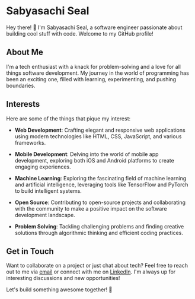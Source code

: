# Sabyasachi Seal

Hey there! 👋 I'm Sabyasachi Seal, a software engineer passionate about building cool stuff with code. Welcome to my GitHub profile!

## About Me

I'm a tech enthusiast with a knack for problem-solving and a love for all things software development. My journey in the world of programming has been an exciting one, filled with learning, experimenting, and pushing boundaries.

## Interests

Here are some of the things that pique my interest:

- **Web Development**: Crafting elegant and responsive web applications using modern technologies like HTML, CSS, JavaScript, and various frameworks.
  
- **Mobile Development**: Delving into the world of mobile app development, exploring both iOS and Android platforms to create engaging experiences.
  
- **Machine Learning**: Exploring the fascinating field of machine learning and artificial intelligence, leveraging tools like TensorFlow and PyTorch to build intelligent systems.
  
- **Open Source**: Contributing to open-source projects and collaborating with the community to make a positive impact on the software development landscape.
  
- **Problem Solving**: Tackling challenging problems and finding creative solutions through algorithmic thinking and efficient coding practices.

## Get in Touch

Want to collaborate on a project or just chat about tech? Feel free to reach out to me via [email](mailto:decoder.whoami@gmail.com) or connect with me on [LinkedIn](). I'm always up for interesting discussions and new opportunities!

Let's build something awesome together! 🚀
